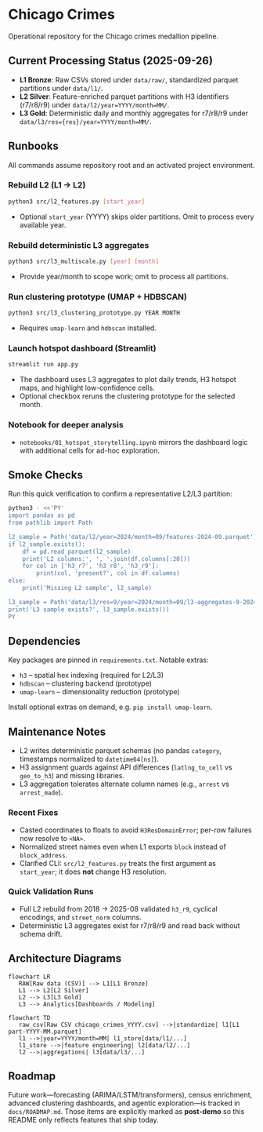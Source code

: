 # Chicago Crimes

Operational repository for the Chicago crimes medallion pipeline.

## Current Processing Status (2025-09-26)

- **L1 Bronze**: Raw CSVs stored under `data/raw/`, standardized parquet partitions under `data/l1/`.
- **L2 Silver**: Feature-enriched parquet partitions with H3 identifiers (r7/r8/r9) under `data/l2/year=YYYY/month=MM/`.
- **L3 Gold**: Deterministic daily and monthly aggregates for r7/r8/r9 under `data/l3/res={res}/year=YYYY/month=MM/`.

## Runbooks

All commands assume repository root and an activated project environment.

### Rebuild L2 (L1 → L2)

```bash
python3 src/l2_features.py [start_year]
```

- Optional `start_year` (YYYY) skips older partitions. Omit to process every available year.

### Rebuild deterministic L3 aggregates

```bash
python3 src/l3_multiscale.py [year] [month]
```

- Provide year/month to scope work; omit to process all partitions.

### Run clustering prototype (UMAP + HDBSCAN)

```bash
python3 src/l3_clustering_prototype.py YEAR MONTH
```

- Requires `umap-learn` and `hdbscan` installed.

### Launch hotspot dashboard (Streamlit)

```bash
streamlit run app.py
```

- The dashboard uses L3 aggregates to plot daily trends, H3 hotspot maps, and highlight low-confidence cells.
- Optional checkbox reruns the clustering prototype for the selected month.

### Notebook for deeper analysis

- `notebooks/01_hotspot_storytelling.ipynb` mirrors the dashboard logic with additional cells for ad-hoc exploration.

## Smoke Checks

Run this quick verification to confirm a representative L2/L3 partition:

```bash
python3 - <<'PY'
import pandas as pd
from pathlib import Path

l2_sample = Path('data/l2/year=2024/month=09/features-2024-09.parquet')
if l2_sample.exists():
    df = pd.read_parquet(l2_sample)
    print('L2 columns:', ', '.join(df.columns[:20]))
    for col in ['h3_r7', 'h3_r8', 'h3_r9']:
        print(col, 'present?', col in df.columns)
else:
    print('Missing L2 sample', l2_sample)

l3_sample = Path('data/l3/res=9/year=2024/month=09/l3-aggregates-9-2024-09.parquet')
print('L3 sample exists?', l3_sample.exists())
PY
```

## Dependencies

Key packages are pinned in `requirements.txt`. Notable extras:

- `h3` – spatial hex indexing (required for L2/L3)
- `hdbscan` – clustering backend (prototype)
- `umap-learn` – dimensionality reduction (prototype)

Install optional extras on demand, e.g. `pip install umap-learn`.

## Maintenance Notes

- L2 writes deterministic parquet schemas (no pandas `category`, timestamps normalized to `datetime64[ns]`).
- H3 assignment guards against API differences (`latlng_to_cell` vs `geo_to_h3`) and missing libraries.
- L3 aggregation tolerates alternate column names (e.g., `arrest` vs `arrest_made`).

### Recent Fixes

- Casted coordinates to floats to avoid `H3ResDomainError`; per-row failures now resolve to `<NA>`.
- Normalized street names even when L1 exports `block` instead of `block_address`.
- Clarified CLI: `src/l2_features.py` treats the first argument as `start_year`; it does **not** change H3 resolution.

### Quick Validation Runs

- Full L2 rebuild from 2018 → 2025-08 validated `h3_r9`, cyclical encodings, and `street_norm` columns.
- Deterministic L3 aggregates exist for r7/r8/r9 and read back without schema drift.

## Architecture Diagrams

```mermaid
flowchart LR
   RAW[Raw data (CSV)] --> L1[L1 Bronze]
   L1 --> L2[L2 Silver]
   L2 --> L3[L3 Gold]
   L3 --> Analytics[Dashboards / Modeling]
```

```mermaid
flowchart TD
   raw_csv[Raw CSV chicago_crimes_YYYY.csv] -->|standardize| l1[L1 part-YYYY-MM.parquet]
   l1 -->|year=YYYY/month=MM| l1_store[data/l1/...]
   l1_store -->|feature engineering| l2[data/l2/...]
   l2 -->|aggregations| l3[data/l3/...]
```

## Roadmap

Future work—forecasting (ARIMA/LSTM/transformers), census enrichment, advanced clustering dashboards, and agentic exploration—is tracked in `docs/ROADMAP.md`. Those items are explicitly marked as **post-demo** so this README only reflects features that ship today.
